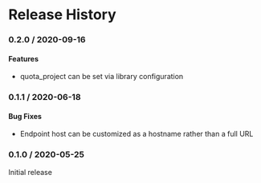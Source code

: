 # Release History

### 0.2.0 / 2020-09-16

#### Features

* quota_project can be set via library configuration

### 0.1.1 / 2020-06-18

#### Bug Fixes

* Endpoint host can be customized as a hostname rather than a full URL

### 0.1.0 / 2020-05-25

Initial release
